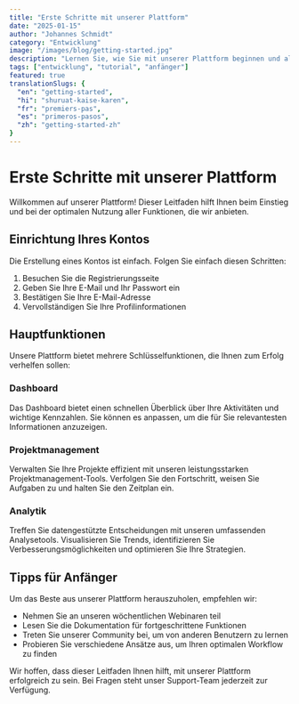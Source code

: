 ```yaml
---
title: "Erste Schritte mit unserer Plattform"
date: "2025-01-15"
author: "Johannes Schmidt"
category: "Entwicklung"
image: "/images/blog/getting-started.jpg"
description: "Lernen Sie, wie Sie mit unserer Plattform beginnen und alle Funktionen optimal nutzen können."
tags: ["entwicklung", "tutorial", "anfänger"]
featured: true
translationSlugs: {
  "en": "getting-started",
  "hi": "shuruat-kaise-karen",
  "fr": "premiers-pas",
  "es": "primeros-pasos",
  "zh": "getting-started-zh"
}
---
```


# Erste Schritte mit unserer Plattform

Willkommen auf unserer Plattform! Dieser Leitfaden hilft Ihnen beim Einstieg und bei der optimalen Nutzung aller Funktionen, die wir anbieten.

## Einrichtung Ihres Kontos

Die Erstellung eines Kontos ist einfach. Folgen Sie einfach diesen Schritten:

1. Besuchen Sie die Registrierungsseite
2. Geben Sie Ihre E-Mail und Ihr Passwort ein
3. Bestätigen Sie Ihre E-Mail-Adresse
4. Vervollständigen Sie Ihre Profilinformationen

## Hauptfunktionen

Unsere Plattform bietet mehrere Schlüsselfunktionen, die Ihnen zum Erfolg verhelfen sollen:

### Dashboard

Das Dashboard bietet einen schnellen Überblick über Ihre Aktivitäten und wichtige Kennzahlen. Sie können es anpassen, um die für Sie relevantesten Informationen anzuzeigen.

### Projektmanagement

Verwalten Sie Ihre Projekte effizient mit unseren leistungsstarken Projektmanagement-Tools. Verfolgen Sie den Fortschritt, weisen Sie Aufgaben zu und halten Sie den Zeitplan ein.

### Analytik

Treffen Sie datengestützte Entscheidungen mit unseren umfassenden Analysetools. Visualisieren Sie Trends, identifizieren Sie Verbesserungsmöglichkeiten und optimieren Sie Ihre Strategien.

## Tipps für Anfänger

Um das Beste aus unserer Plattform herauszuholen, empfehlen wir:

- Nehmen Sie an unseren wöchentlichen Webinaren teil
- Lesen Sie die Dokumentation für fortgeschrittene Funktionen
- Treten Sie unserer Community bei, um von anderen Benutzern zu lernen
- Probieren Sie verschiedene Ansätze aus, um Ihren optimalen Workflow zu finden

Wir hoffen, dass dieser Leitfaden Ihnen hilft, mit unserer Plattform erfolgreich zu sein. Bei Fragen steht unser Support-Team jederzeit zur Verfügung.